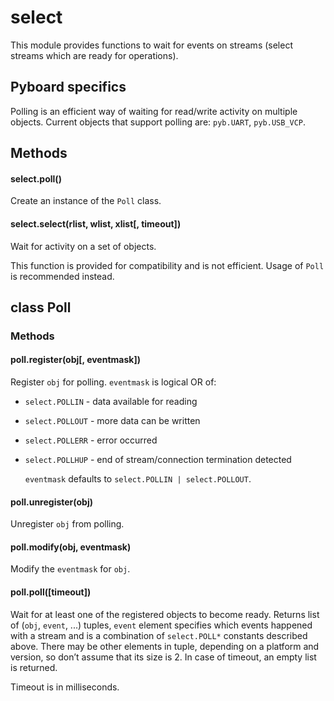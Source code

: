 # select

This module provides functions to wait for events on streams \(select streams which are ready for operations).

## Pyboard specifics

Polling is an efficient way of waiting for read/write activity on multiple objects. Current objects that support polling are: `pyb.UART`, `pyb.USB_VCP`.

## Methods

#### select.poll\()

Create an instance of the `Poll` class.

#### select.select\(rlist, wlist, xlist\[, timeout\])

Wait for activity on a set of objects.

This function is provided for compatibility and is not efficient. Usage of `Poll` is recommended instead.

## class Poll

### Methods

#### poll.register\(obj\[, eventmask\])

Register `obj` for polling. `eventmask` is logical OR of:

* `select.POLLIN` - data available for reading
* `select.POLLOUT` - more data can be written
* `select.POLLERR` - error occurred
* `select.POLLHUP` - end of stream/connection termination detected

  `eventmask` defaults to `select.POLLIN | select.POLLOUT`.

#### poll.unregister\(obj)

Unregister `obj` from polling.

#### poll.modify\(obj, eventmask)

Modify the `eventmask` for `obj`.

#### poll.poll\(\[timeout\])

Wait for at least one of the registered objects to become ready. Returns list of \(`obj`, `event`, ...) tuples, `event` element specifies which events happened with a stream and is a combination of `select.POLL*` constants described above. There may be other elements in tuple, depending on a platform and version, so don’t assume that its size is 2. In case of timeout, an empty list is returned.

Timeout is in milliseconds.

